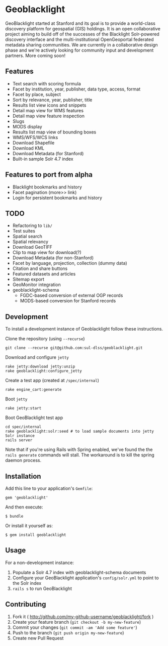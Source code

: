 # Geoblacklight

GeoBlacklight started at Stanford and its goal is to provide a
world-class discovery platform for geospatial (GIS) holdings. It
is an open collaborative project aiming to build off of the successes
of the Blacklight Solr-powered discovery interface and the
multi-institutional OpenGeoportal federated metadata sharing
communities. We are currently in a collaborative design phase and
we're actively looking for community input and development partners.
More coming soon!

## Features

* Text search with scoring formula
* Facet by institution, year, publisher, data type, access, format
* Facet by place, subject
* Sort by relevance, year, publisher, title
* Results list view icons and snippets
* Detail map view for WMS features
* Detail map view feature inspection
* Slugs
* MODS display
* Results list map view of bounding boxes
* WMS/WFS/WCS links
* Download Shapefile
* Download KML
* Download Metadata (for Stanford)
* Built-in sample Solr 4.7 index

## Features to port from alpha

* Blacklight bookmarks and history
* Facet pagination (more>> link)
* Login for persistent bookmarks and history

## TODO

* Refactoring to `lib/`
* Test suites
* Spatial search
* Spatial relevancy
* Download GeoTIFF
* Clip to map view for download(?)
* Download Metadata (for non-Stanford)
* Facet by language, projection, collection (dummy data)
* Citation and share buttons
* Featured datasets and articles
* Sitemap export
* GeoMonitor integration
* geoblacklight-schema
    * FGDC-based conversion of external OGP records
    * MODS-based conversion for Stanford records

## Development

To install a development instance of Geoblacklight follow these instructions.

Clone the repository (using `--recurse`)

    git clone --recurse git@github.com:sul-dlss/geoblacklight.git

Download and configure `jetty`

    rake jetty:download jetty:unzip
    rake geoblacklight:configure_jetty

Create a test app (created at `/spec/internal`)

    rake engine_cart:generate
    
Boot `jetty`

    rake jetty:start
    
Boot GeoBlacklight test app

    cd spec/internal
    rake geoblacklight:solr:seed # to load sample documents into jetty Solr instance
    rails server
    
Note that if you're using Rails with Spring enabled, we've found the the `rails generate` commands
will stall. The workaround is to kill the spring daemon process.

## Installation

Add this line to your application's `Gemfile`:

    gem 'geoblacklight'

And then execute:

    $ bundle

Or install it yourself as:

    $ gem install geoblacklight

## Usage

For a non-development instance:

1. Populate a Solr 4.7 index with geoblacklight-schema documents
2. Configure your GeoBlacklight application's `config/solr.yml` to point to the Solr index
3. `rails s` to run GeoBlacklight

## Contributing

1. Fork it ( http://github.com/my-github-username/geoblacklight/fork )
2. Create your feature branch (`git checkout -b my-new-feature`)
3. Commit your changes (`git commit -am 'Add some feature'`)
4. Push to the branch (`git push origin my-new-feature`)
5. Create new Pull Request

